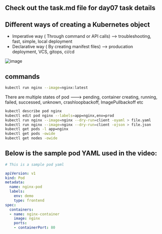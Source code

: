 ## Check out the task.md file for day07 task details

## Different ways of creating a Kubernetes object
- Imperative way ( Through command or API calls) --> troubleshooting, fast, simple, local deployment
- Declarative way ( By creating manifest files) --> producation deployment, VCS, gitops, ci/cd

![image](https://github.com/piyushsachdeva/CKA-2024/assets/40286378/b038c4d3-87b7-474d-a3aa-5983d978f885)

## commands
```bash
kubectl run nginx --image=nginx:latest
```
There are multiple states of pod ---> pending, container creating, running, failed, successed, unknown, crashloopbackoff, ImagePullbackoff etc

```bash
kubectl describe pod nginx
kubectl edit pod nginx --labels=app=nginx,env=prod
kubectl run nginx --image=nginx --dry-run=client -oyaml > file.yaml
kubectl run nginx --image=nginx --dry-run=client -ojson > file.json
kubectl get pods -l app=nginx
kubectl get pods -owide
kubectl get nodes -owide
```

## Below is the sample pod YAML used in the video:

```YAML
# This is a sample pod yaml

apiVersion: v1
kind: Pod
metadata:
  name: nginx-pod
  labels:
    env: demo
    type: frontend
spec:
  containers:
  - name: nginx-container
    image: nginx
    ports:
    - containerPort: 80
```

